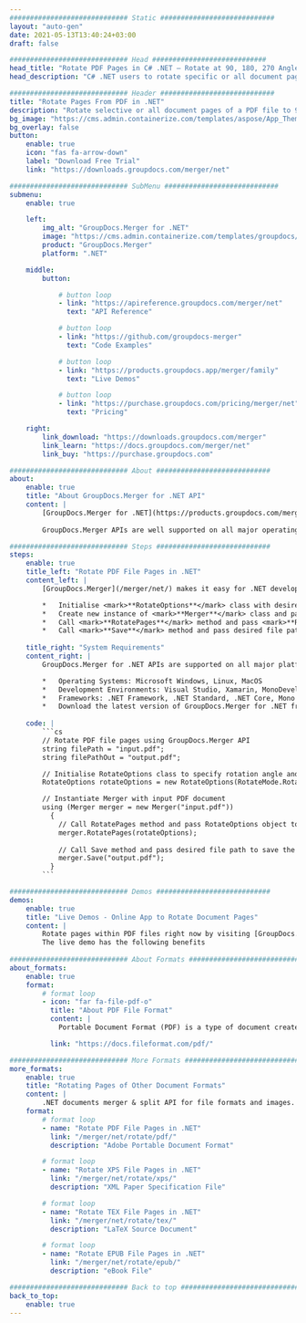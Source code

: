 ```yaml
---
############################# Static ############################
layout: "auto-gen"
date: 2021-05-13T13:40:24+03:00
draft: false

############################# Head ############################
head_title: "Rotate PDF Pages in C# .NET – Rotate at 90, 180, 270 Angle"
head_description: "C# .NET users to rotate specific or all document pages of a PDF file at 90, 180, 270 rotation angle using documents merger and split API."

############################# Header ############################
title: "Rotate Pages From PDF in .NET"
description: "Rotate selective or all document pages of a PDF file to 90, 180 or 270 rotation angle using documents merger & split API for .NET (C#, ASP.NET, VB.NET, .NET Core) applications."
bg_image: "https://cms.admin.containerize.com/templates/aspose/App_Themes/V3/images/bg/header1.png"
bg_overlay: false
button:
    enable: true
    icon: "fas fa-arrow-down"
    label: "Download Free Trial"
    link: "https://downloads.groupdocs.com/merger/net"

############################# SubMenu ############################
submenu:
    enable: true

    left:
        img_alt: "GroupDocs.Merger for .NET"
        image: "https://cms.admin.containerize.com/templates/groupdocs/images/product-logos/90x90-noborder/groupdocs-merger-net.png"
        product: "GroupDocs.Merger"
        platform: ".NET"

    middle:
        button:

            # button loop
            - link: "https://apireference.groupdocs.com/merger/net"
              text: "API Reference"

            # button loop
            - link: "https://github.com/groupdocs-merger"
              text: "Code Examples"

            # button loop
            - link: "https://products.groupdocs.app/merger/family"
              text: "Live Demos"

            # button loop
            - link: "https://purchase.groupdocs.com/pricing/merger/net"
              text: "Pricing"

    right:
        link_download: "https://downloads.groupdocs.com/merger"
        link_learn: "https://docs.groupdocs.com/merger/net"
        link_buy: "https://purchase.groupdocs.com"

############################# About ############################
about:
    enable: true
    title: "About GroupDocs.Merger for .NET API"
    content: |
        [GroupDocs.Merger for .NET](https://products.groupdocs.com/merger/net/) offers a simple solution to safely merge, split, move, remove, extract, swap & rotate between a wide range of document formats including PDF, Microsoft Office (Word, Excel, PowerPoint, OneNote), OpenDocument, HTML and many others within .NET applications. By adding just a few lines of the code, perform several document operations such as move, remove, rotate, swap, extract or change the orientation of pages within the documents. The documents merging API also supports previewing document pages as an image to analyse the document structure, formatting and content on the page.
        
        GroupDocs.Merger APIs are well supported on all major operating systems and platforms including .NET Framework, .NET Standard, .NET Core, Mono and Xamarin.

############################# Steps ############################
steps:
    enable: true
    title_left: "Rotate PDF File Pages in .NET"
    content_left: |
        [GroupDocs.Merger](/merger/net/) makes it easy for .NET developers to rotate some specific or all pages within a PDF file at 90, 180 or 270 rotation angle by implementing a few easy steps.

        *   Initialise <mark>**RotateOptions**</mark> class with desired rotation angle and page numbers.
        *   Create new instance of <mark>**Merger**</mark> class and pass source document path as a constructor parameter.
        *   Call <mark>**RotatePages**</mark> method and pass <mark>**RotateOptions**</mark> object to it.
        *   Call <mark>**Save**</mark> method and pass desired file path to save resultant document.
        
    title_right: "System Requirements"
    content_right: |
        GroupDocs.Merger for .NET APIs are supported on all major platforms and operating systems. Before executing the code below, please make sure that you have the following prerequisites installed on your system.

        *   Operating Systems: Microsoft Windows, Linux, MacOS
        *   Development Environments: Visual Studio, Xamarin, MonoDevelop
        *   Frameworks: .NET Framework, .NET Standard, .NET Core, Mono
        *   Download the latest version of GroupDocs.Merger for .NET from [NuGet](https://www.nuget.org/packages/GroupDocs.Merger)
        
    code: |
        ```cs
        // Rotate PDF file pages using GroupDocs.Merger API
        string filePath = "input.pdf";
        string filePathOut = "output.pdf";

        // Initialise RotateOptions class to specify rotation angle and page numbers
        RotateOptions rotateOptions = new RotateOptions(RotateMode.Rotate180, new int[] { 2, 3, 6 });

        // Instantiate Merger with input PDF document
        using (Merger merger = new Merger("input.pdf"))
          {
            // Call RotatePages method and pass RotateOptions object to it
            merger.RotatePages(rotateOptions);
            
            // Call Save method and pass desired file path to save the output document
            merger.Save("output.pdf");
          }
        ```

############################# Demos ############################
demos:
    enable: true
    title: "Live Demos - Online App to Rotate Document Pages"
    content: |
        Rotate pages within PDF files right now by visiting [GroupDocs.Merger Live Demos](https://products.groupdocs.app/merger/pdf) website.  
        The live demo has the following benefits
        
############################# About Formats ############################
about_formats:
    enable: true
    format:
        # format loop
        - icon: "far fa-file-pdf-o"
          title: "About PDF File Format"
          content: |
            Portable Document Format (PDF) is a type of document created by Adobe back in 1990s. The purpose of this file format was to introduce a standard for representation of documents and other reference material in a format that is independent of application software, hardware as well as Operating System. The PDF file format has full capability to contain information like text, images, hyperlinks, form-fields, rich media, digital signatures, attachments, metadata, Geospatial features and 3D objects in it that can become as part of source document. In most of the cases, existing documents are converted to PDF rather than creating a new PDF from scratch. But that doesn’t mean there are no software for creation or manipulation of PDF files.

          link: "https://docs.fileformat.com/pdf/"

############################# More Formats ############################
more_formats:
    enable: true
    title: "Rotating Pages of Other Document Formats"
    content: |
        .NET documents merger & split API for file formats and images. Rotate pages of some of the popular file formats as stated below.
    format: 
        # format loop
        - name: "Rotate PDF File Pages in .NET"
          link: "/merger/net/rotate/pdf/"
          description: "Adobe Portable Document Format"

        # format loop
        - name: "Rotate XPS File Pages in .NET"
          link: "/merger/net/rotate/xps/"
          description: "XML Paper Specification File"

        # format loop
        - name: "Rotate TEX File Pages in .NET"
          link: "/merger/net/rotate/tex/"
          description: "LaTeX Source Document"

        # format loop
        - name: "Rotate EPUB File Pages in .NET"
          link: "/merger/net/rotate/epub/"
          description: "eBook File"          

############################# Back to top ###############################
back_to_top:
    enable: true
---
```

